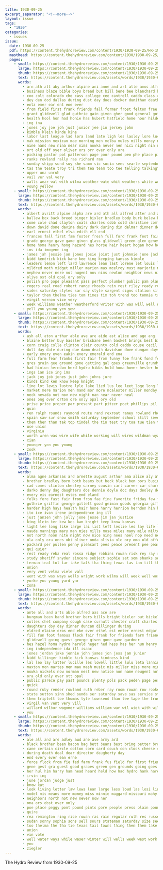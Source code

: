 ```yaml
---
title: 1930-09-25
excerpt_separator: "<!--more-->"
layout: issue
tags:
  - "1930"
categories:
  - issues
issue:
  date: 1930-09-25
  pdf: https://content.thehydroreview.com/content/1930/1930-09-25/HR-1930-09-25.pdf
  masthead: https://content.thehydroreview.com/content/1930/1930-09-25/masthead/HR-1930-09-25.jpg
  pages:
    - small: https://content.thehydroreview.com/content/1930/1930-09-25/small/HR-1930-09-25-01.jpg
      large: https://content.thehydroreview.com/content/1930/1930-09-25/large/HR-1930-09-25-01.jpg
      thumb: https://content.thehydroreview.com/content/1930/1930-09-25/thumbnails/HR-1930-09-25-01.jpg
      text: https://content.thehydroreview.com/assets/words/1930/1930-09-25/HR-1930-09-25-01.txt
      words:
        - arn ath alt aby arthur alpine ani anne and art alle amos alfred abo amer aid all anno ane ago are
        - business blaze bible boys bread but bill bene bee blanchard ben branson burgman better bryan boucher butcher bull bout bars boy belew binger boen best been
        - coo colt colorado che cass college cee cantrell caddo class cart cheer carnegie curnutt clifford corn canning church cases came cold chas county con cattle champion count clyde city
        - dey den dod dallas during dust day does docker dunithan death david down
        - entz emer ear ent ene ever
        - from field first frank friends fall former frost felton free floyd franke fire for friday farm fon fair fite fisher fred
        - grant glidewell glad guthrie gain given gher good general gut games
        - health hool hon had honie has hubert hatfield home hour hildebrand hirst hamil hafer hee how hye hold hydro hearty herbert hamilton house
        - ing ina
        - jones joy joe joh just junior jee jin jersey john
        - kimble klein kinde kine
        - labor last league lad lora land late ligh les lasley lore luck left lee long living las leader lek losi
        - mak mission mexican mae morning men melba mules mills money members mer marsh mis music miller much mille mary market
        - nine nand new nina near nims nowka never nen nici night nin neighbors noel not now ning niehues
        - ort old off oyer oliver ors orr over only ora
        - picking pastor pot patterson page poor pound peo phe place pitzer pun present part patter plenty peri pac
        - ranks rowland rally rae richard ram
        - sunday shipp sund suy she samm sic socia sees searle september stock sherman sed style sallee sul school simmons second store special sunda set state summer salk strong six seem
        - tas the teate troy tri them tea team too tee telling talkington tat tell trip tate thi town tae
        - upper una unruh
        - vail ver val very
        - walls wear wal with wilma weather wate whit weathers white won win west was will while weatherford wallan wilcox week wells williams working work web winners
        - young yellow
    - small: https://content.thehydroreview.com/content/1930/1930-09-25/small/HR-1930-09-25-02.jpg
      large: https://content.thehydroreview.com/content/1930/1930-09-25/large/HR-1930-09-25-02.jpg
      thumb: https://content.thehydroreview.com/content/1930/1930-09-25/thumbnails/HR-1930-09-25-02.jpg
      text: https://content.thehydroreview.com/assets/words/1930/1930-09-25/HR-1930-09-25-02.txt
      words:
        - albert avritt alpine alpha are ard ath all alfred atter and arms alfalfa aye agri austin ann
        - ballew box back breed binger bixler bradley body burk belew beat beu butter boop bassler bill beulah boys but buy ball best bobby been brother
        - come cole chad clayton coats charles cobb cold christine comfort cen christian carl chester carnegie canton came crissman chic clinton counter carlisle charlie chittenden city
        - down david done davina dairy dark during din delmar dinner dering dam dale day doak daughter davis doop
        - earl ernest ethel elva edith ell end
        - frances fall first fam foster fresh full ford frank foot fair fine fred fate franklin from foote for folks field friday few fitzpatrick frost felton
        - grade george gave game given glass glidewell green glen genevieve glad going games gay geary gas
        - home homa henry hong hazard hes horse hair heart hogan how howa had house her hydro hinton hotter hardware hand hamilton has high heir harriet hose hold homer hey harold him hazel health
        - ims ida imogene ing
        - james jah jessie jon jones josie joint just johnnie june jack johnson
        - kidd kendrick kick kane kee king keeping kansas kimble
        - leaders lemon left lard lawrence lean last lorene let louis lowell ley lever lucille loye light leroy land little long lasley leader las
        - mildred moth midget miller marion mas mcelroy must marjorie members mans mer monday miss marshall more milk maurice mis maggard magnolia much mile mae moore may market made
        - nephew never nere not nugent nov nims newton neighbor news nine ness night new now niece neal noel
        - olive ost old opal ory only
        - polish pro pope pleasant pass perfect plumber public pam plan pitzer people president part
        - rogers real road robert range rhoads rein rest riley ready ruby rea robertson roy record royal roland
        - sides saturday styles sar say style sargent signs station sill smith show stoel side shirley sunday simmons shoe such stange sese seen september sinton stormy service said store sister sank size sharry see school sun stock sherman sterling second seat sie short sports sandy
        - taylor them thelma ties tom times tim toh trend too tommie treas the thiery tsai touch texas
        - virgil vernon vice very
        - week williams weather weatherford writer with was will well wells wen while wilma waller weiner word west winter windsor
        - yell you young yen yew
    - small: https://content.thehydroreview.com/content/1930/1930-09-25/small/HR-1930-09-25-03.jpg
      large: https://content.thehydroreview.com/content/1930/1930-09-25/large/HR-1930-09-25-03.jpg
      thumb: https://content.thehydroreview.com/content/1930/1930-09-25/thumbnails/HR-1930-09-25-03.jpg
      text: https://content.thehydroreview.com/assets/words/1930/1930-09-25/HR-1930-09-25-03.txt
      words:
        - ash all aton arthur able ave are aide ast alice and ago ang
        - blaine better buy bassler brisbane been basket brings best bie big brought boon bradley business bay back bet bring bryan but baby born bar
        - corn craig colle clinton clair county cold caddo couse cecil colorado cedar come course courts calwell care cane came city comes cesar custer company col car case coy church cry
        - doll day date during due damm death davidson dove dungan days
        - early emery even eakin every emerald end ena
        - full farm fear franks first fair from funny foe frank fond for fey few field friends fine farra fallen
        - gres grain gee ground gone getting gal goes greenville grundy gon glave good gas gang geary game
        - had hinton herndon herd hydro hibbs hold homa hover hester hope him husband homes half her hey hundred hing has high how house heart hoots home hills heard hamilton
        - ings ian ice ing ims
        - jack joy job jones just john johns jure
        - kinds kind ken know keep knight
        - line lot lewis lustre lyle lake lied lus lee leet loge long let life law left less living live
        - market mere marion men mand mor more mcalester miller monday miss mil made morning much mon mabel mills many money moses man mans mer million
        - neck nevada not nov new night nan near never neal
        - ones ong over orton ore only opal ory old
        - prise price proper par present part pitzer poet phillips pil pool plett people person pleasure per place poy
        - quin
        - ren ralph rounds raymond route rand rexroat raney rowland rhoads run room rut red rain reno ross
        - spain saw sur snow smith saturday september school still seven sells somerset sale she save see stutzman state sparks shown selling slay sales sick send service scott sou sister such stephenson speed ser seal strong sunday sally summer seeds sophie sees sell say star springs soon
        - them then than tak top tindel the tin test try toa tue tien texas ten thousand tyan thurs too times tough tees tune tea triplett tian take tell
        - use union
        - virginia
        - worth wren was wire wife while working will wires wildman wyatt week wat weatherford won woods well wells why work with wide wheat wee wees
        - xian
        - younger yon you young
        - zook
    - small: https://content.thehydroreview.com/content/1930/1930-09-25/small/HR-1930-09-25-04.jpg
      large: https://content.thehydroreview.com/content/1930/1930-09-25/large/HR-1930-09-25-04.jpg
      thumb: https://content.thehydroreview.com/content/1930/1930-09-25/thumbnails/HR-1930-09-25-04.jpg
      text: https://content.thehydroreview.com/assets/words/1930/1930-09-25/HR-1930-09-25-04.txt
      words:
        - alma agne arkansas ard arnette august arthur ana alice aly ater auxier ala ade alfred all and are alonzo age able ast
        - brother bradley born both beams but beck black ben bors business breeze bright barber bickell been braly bal boils
        - cad comes clinton chesley carney cousin carl carver car church chu clan court cree clerk crail cope christian corn col colorado company call charlie city coan custer cal cool came
        - darko denny dag daughters dos dennie doyle doc days dooley death dinner dass daughter doing david ded day
        - every eis earnest estes end eland
        - folks fore fast fair from fron fae fine favorite friday few frieda fost fan fairly fred frank flor fam free farmer fei for ford finger farm fain
        - guthrie griffin george gillett good geiman goods georgia gift gregg guy
        - harder high hays health hair hone harry herrion herndon hin hendrix hew hoar har her has hom hobart had howard hei hill hydro happy home hubble him homa heard hinton how
        - ito ice ivan irene independence ing ill
        - just janzen john jolly jone jesse jim jan justice
        - king klein ker kew kes kan knight keep know kansas
        - light lee long like large lai list left leslie les lay life lasley love liv lemons lucille last lat land ler
        - maude mannings mary man mies mills mose miles many mile milton muni miss memory monday mckee mapel made missouri mel marriage miller moser mis mee mil mon manning merchant
        - not north noon nite night now nice ning nees noel nop need neigh nephew newkirk new news
        - ola only ora ones obi oliver onda olivia ole ory oma old offer
        - packard per pullen penny pleasant pees peace present pee pear pad power pearson pastor phoenix politi por
        - qui quier
        - rest ready reba real rossa ridge robbins rowan risk rey ray rice rigas rave russell regular running ren rak roy robert rao reed route
        - study sheriff snyder sincere subject sophie set som shanks sweet staples saturday sper sae sick she sedan sat sites sister standard suey saye service say show side simmons safe ser sea sui stange sturgill store sunday sutton state sum sings sand salary september son sell shell see sylvester school shows second south simpson surprise
        - terman teal tol tar take talk tha thing texas tas tan till them tustison tolle town taken too telling toe tell tobe the then thi trip tio tra
        - union
        - very vent velma viele vall
        - went with was ways wells wright work wilma will week well words won worth wood wife word wish wilson watson wie weather white wyatt weatherford
        - yorke you young yard yar
        - zona
    - small: https://content.thehydroreview.com/content/1930/1930-09-25/small/HR-1930-09-25-05.jpg
      large: https://content.thehydroreview.com/content/1930/1930-09-25/large/HR-1930-09-25-05.jpg
      thumb: https://content.thehydroreview.com/content/1930/1930-09-25/thumbnails/HR-1930-09-25-05.jpg
      text: https://content.thehydroreview.com/assets/words/1930/1930-09-25/HR-1930-09-25-05.txt
      words:
        - ante all and arts able alfred aas ace are
        - burgman been band brother bers bills bright bixler but bickell beryl bec birden began ballew boys
        - colles chet company cough case curnutt chester craft charles cline cole cousin cake child cecil conde chittenden call craig custer chey conte clinton clarence clark cream carlile come came cowden course city college
        - daughters doy day dinner duncan dillinger during
        - eldred elaine eros end eke ever ethel est enter ernest edgar exe
        - fill fun foot famous flock fair frank for friends farm friendly fudge felton from firm fed fred floyd first friday folks fairfax french frost favor
        - glidewell going guest george given gone gave gardner
        - hes hazel homa hydro harold heger hed hess has her hun henry hin home hopes hills hinton him hens helen
        - ing independence ida ill isaac
        - jones jordan jake jennie john james jon jess jam junior
        - kidd killinger kimble kirk kansas kindness kind
        - lal leo lay latter lucille les lowell little lulu leta lanning later last
        - maxton mon martes men mau mash music mis miller miss more minnie marshall mora mas milton
        - nowka nickels now norman nest new notice non name neugent not
        - ora old only over ott opal
        - public parece pay past pounds plenty pols pack peden page per pillow pele pickett pieper
        - quick
        - round ruby render rowland ruth reber ray room rowan row rooker read regular
        - state sutton sinn shed sunda ser saturday save sas service strong sal sallee smith store sham said shell she shoulder scott schools standard see selina such supply six signs stockton sunday sanantonio
        - them triplett toe thomas tyle townsend than tee tape the trueman thelma tate then throw tes try threat trip thurs ton treat tucker
        - virgil van vent very vill
        - willard wilbur wagoner williams william war wil wiek with will wykert warkentin welcome west worm worl was wells woodrow weight wilma week work went weeks while wesley wilcox worms
        - you
    - small: https://content.thehydroreview.com/content/1930/1930-09-25/small/HR-1930-09-25-06.jpg
      large: https://content.thehydroreview.com/content/1930/1930-09-25/large/HR-1930-09-25-06.jpg
      thumb: https://content.thehydroreview.com/content/1930/1930-09-25/thumbnails/HR-1930-09-25-06.jpg
      text: https://content.thehydroreview.com/assets/words/1930/1930-09-25/HR-1930-09-25-06.txt
      words:
        - ale all and are adley aud ane ave army ard
        - black brother been bacon bag bett beans best bring better bradley bine block buy bream boy brothers boo box baptist beg beare but bill ber
        - cane certain circle cotton corn card couch con clock cheese coffee chee cream charity cold can cai church case
        - during death deal dear director daugherty day
        - end every ever ean erne
        - force flock from fie fed farm frank fus field for first friends folks fair far flowers found fresh fee
        - gene gest gra guest good grapes green gen grounds going goes
        - her hul him harry ham head heard held how had hydro hank hard homa husband hae home hee
        - irvin ing
        - june jordan judge just
        - know kat
        - look living letter law lows lean large less loud las losi lines lulu lovely lea
        - model mis means more money miss minnie maggard missouri mahy mite many
        - neighbors north not new never now ner
        - ona ors obst over only
        - poe place peggy pont pound pinto pore people press plain pounds part page pote present price pink pour pleasant piefer
        - quire
        - rea remington ring rice rowan ras rain regular ruth res russell run red
        - sudan sonny sophia sons sell sours stateman saturday size see soman son sack sept scarce seems shock salt speake sale she straw smith shown seo service say steve sugar sister salmon saucer school stand sheldon store save such sali ser settle sunday
        - too thelma the tha tie texas tail towns thing then them take than
        - union
        - vin vote
        - well water ways while waser winter will wells week west work welly white weeks want wil works was watch with
        - you
        - ziegler
---
```


The Hydro Review from 1930-09-25

<!--more-->

